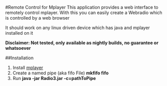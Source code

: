 #Remote Control for Mplayer
This application provides a web interface to remotely control mplayer.
With this you can easily create a Webradio which is controlled by a web browser

It should work on any linux driven device which has java and mplayer installed on it

__Disclaimer: Not tested, only available as nightly builds, no guarantee or whatsoever__

##Installation
1. Install [mplayer](https://wiki.ubuntuusers.de/MPlayer/)
2. Create a named pipe (aka fifo File) __mkfifo fifo__
3. Run __java -jar Radio3.jar -c=pathToPipe__